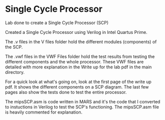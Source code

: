 # Single Cycle Processor
Lab done to create a Single Cycle Processor (SCP)

Created a Single Cycle Processor using Verilog in Intel Quartus Prime.

The .v files in the V files folder hold the different modules (components) of the SCP.

The .vwf files in the VWF Files folder hold the test results from testing the different components and the whole processor. These VWF files are detailed with more explanation in the Write up for the lab pdf in the main directory.

For a quick look at what's going on, look at the first page of the write up pdf. It shows the different components on a SCP diagram. The last few pages also show the tests done to test the entire processor.

The mipsSCP.asm is code written in MARS and it's the code that I converted to instuctions in Verilog to test the SCP's functioning. The mipsSCP.asm file is heavily commented for explanation.
